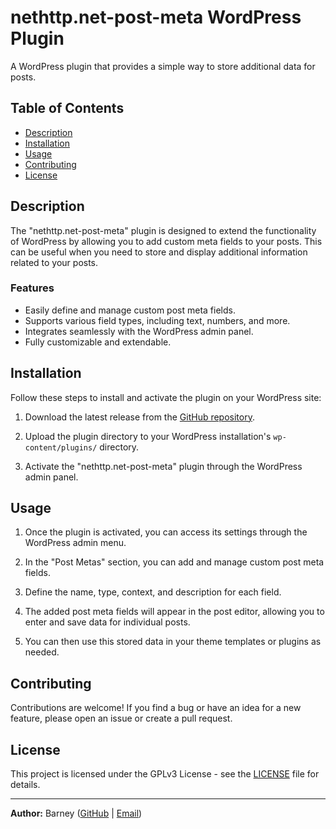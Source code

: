 # nethttp.net-post-meta WordPress Plugin

A WordPress plugin that provides a simple way to store additional data for posts.

## Table of Contents

- [Description](#description)
- [Installation](#installation)
- [Usage](#usage)
- [Contributing](#contributing)
- [License](#license)

## Description

The "nethttp.net-post-meta" plugin is designed to extend the functionality of WordPress by allowing you to add custom meta fields to your posts. This can be useful when you need to store and display additional information related to your posts.

### Features

- Easily define and manage custom post meta fields.
- Supports various field types, including text, numbers, and more.
- Integrates seamlessly with the WordPress admin panel.
- Fully customizable and extendable.

## Installation

Follow these steps to install and activate the plugin on your WordPress site:

1. Download the latest release from the [GitHub repository](https://github.com/yrbane/nethttp.net-post-meta/releases).

2. Upload the plugin directory to your WordPress installation's `wp-content/plugins/` directory.

3. Activate the "nethttp.net-post-meta" plugin through the WordPress admin panel.

## Usage

1. Once the plugin is activated, you can access its settings through the WordPress admin menu.

2. In the "Post Metas" section, you can add and manage custom post meta fields.

3. Define the name, type, context, and description for each field.

4. The added post meta fields will appear in the post editor, allowing you to enter and save data for individual posts.

5. You can then use this stored data in your theme templates or plugins as needed.

## Contributing

Contributions are welcome! If you find a bug or have an idea for a new feature, please open an issue or create a pull request.

## License

This project is licensed under the GPLv3 License - see the [LICENSE](LICENSE.md) file for details.

---

**Author:** Barney ([GitHub](https://github.com/yrbane) | [Email](mailto:yrbane@nethttp.net))
